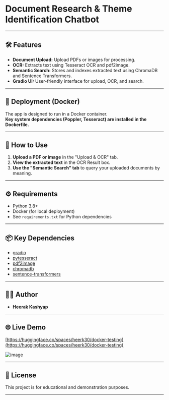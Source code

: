 # Document Research & Theme Identification Chatbot

---

## 🛠️ Features

- **Document Upload:** Upload PDFs or images for processing.
- **OCR:** Extracts text using Tesseract OCR and pdf2image.
- **Semantic Search:** Stores and indexes extracted text using ChromaDB and Sentence Transformers.
- **Gradio UI:** User-friendly interface for upload, OCR, and search.

---

## 🐳 Deployment (Docker)

The app is designed to run in a Docker container.  
**Key system dependencies (Poppler, Tesseract) are installed in the Dockerfile.**

---

## 📝 How to Use

1. **Upload a PDF or image** in the "Upload & OCR" tab.
2. **View the extracted text** in the OCR Result box.
3. **Use the "Semantic Search" tab** to query your uploaded documents by meaning.

---

## ⚙️ Requirements

- Python 3.8+
- Docker (for local deployment)
- See `requirements.txt` for Python dependencies

---

## 📦 Key Dependencies

- [gradio](https://gradio.app/)
- [pytesseract](https://pypi.org/project/pytesseract/)
- [pdf2image](https://pypi.org/project/pdf2image/)
- [chromadb](https://www.trychroma.com/)
- [sentence-transformers](https://www.sbert.net/)

---

## 🧑‍💻 Author

- **Heerak Kashyap**

---

## 🌐 Live Demo

[https://huggingface.co/spaces/heerk30/docker-testing](https://huggingface.co/spaces/heerk30/docker-testing)

![image](https://github.com/user-attachments/assets/5d822ee6-6d23-47f6-b36f-768c3e6df483)



---

## 📄 License

This project is for educational and demonstration purposes.

---
